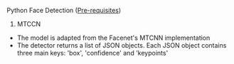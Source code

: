 Python Face Detection
([Pre-requisites](https://github.com/Dotmole/face-detection-algorithms/blob/master/README.md))

1. MTCCN
 - The model is adapted from the Facenet's MTCNN implementation
 - The detector returns a list of JSON objects. Each JSON object contains three main keys: 'box', 'confidence' and 'keypoints'
